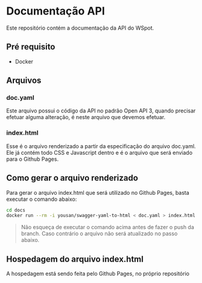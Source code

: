 
# Documentação API

Este repositório contém a documentação da API do WSpot.

## Pré requisito

 - Docker

## Arquivos

### doc.yaml
Este arquivo possui o código da API no padrão Open API 3, quando precisar efetuar alguma alteração, é neste arquivo que devemos efetuar.

### index.html
Esse é o arquivo renderizado a partir da especificação do arquivo doc.yaml. Ele já contém todo CSS e Javascript dentro e é o arquivo que será enviado para o Github Pages.

## Como gerar o arquivo renderizado
Para gerar o arquivo index.html que será utilizado no Github Pages, basta executar o comando abaixo:

```bash
cd docs
docker run --rm -i yousan/swagger-yaml-to-html < doc.yaml > index.html
```

> Não esqueça de executar o comando acima antes de fazer o push da branch. Caso contrário o arquivo não será atualizado no passo abaixo.

## Hospedagem do arquivo index.html
A hospedagem está sendo feita pelo Github Pages, no próprio repositório